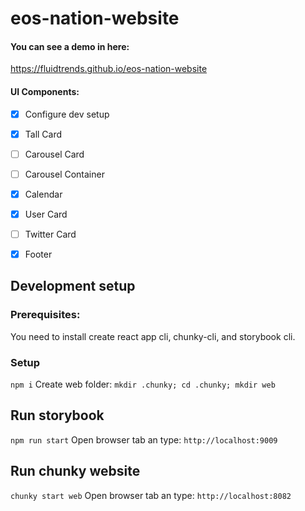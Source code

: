 # eos-nation-website

#### You can see a demo in here:
https://fluidtrends.github.io/eos-nation-website

#### UI Components:
- [X] Configure dev setup
- [X] Tall Card
- [ ] Carousel Card
- [ ] Carousel Container
- [X] Calendar
- [X] User Card
- [ ] Twitter Card
- [X] Footer


## Development setup
### Prerequisites:
You need to install create react app cli, chunky-cli, and storybook cli.

### Setup
```npm i```
Create web folder:
```mkdir .chunky; cd .chunky; mkdir web```

## Run storybook
```npm run start```
Open browser tab an type: ```http://localhost:9009```

## Run chunky website
```chunky start web```
Open browser tab an type: ```http://localhost:8082```
